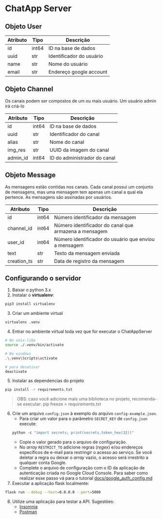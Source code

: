 # ChatApp Server

## Objeto User

| Atributo     | Tipo  | Descrição                 |
|--------------|-------|---------------------------|
| id           | int64 | ID na base de dados       |
| uuid         |  str  | Identificador do usuário  |
| name         |  str  | Nome do usuário           |
| email        |  str  | Endereço google account   |

## Objeto Channel

Os canais podem ser compostos de um ou mais usuário. Um usuário admin
irá criá-lo

| Atributo     | Tipo  | Descrição                     |
|--------------|-------|-------------------------------|
| id           | int64 | ID na base de dados           |
| uuid         |  str  | Identificador do canal        |
| alias        |  str  | Nome do canal                 |
| img_res      |  str  | UUID da imagem do canal       |
| admin_id     | int64 | ID do administrador do canal  |

## Objeto Message

As mensagens estão contidas nos canais. Cada canal possui um conjunto
de mensagens, mas uma mensagem tem apenas um canal a qual ela pertence.
As mensagens são assinadas por usuários.

| Atributo     | Tipo  | Descrição                                             |
|--------------|-------|-------------------------------------------------------|
| id           | int64 | Número identificador da mensagem                      |
| channel_id   | int64 | Número identificador do canal que armazena a mensagem |
| user_id      | int64 | Número identificador do usuário que enviou a mensagem |
| text         | str   | Texto da mensagem enviada                             |
| creation_ts  | str   | Data de registro da mensagem                          |

## Configurando o servidor

1) Baixar o python 3.x
2) Instalar o **virtualenv**:
```bash
pip3 install virtualenv
```
3) Criar um ambiente virtual
```bash
virtualenv .venv
```
4) Entrar no ambiente virtual toda vez que for executar o ChatAppServer
```bash
# No unix-like
source ./.venv/bin/activate

# No windows
.\.venv\Scripts\activate

# para desativar
deactivate
```
5) Instalar as dependencias do projeto
```bash
pip install -r requirements.txt
```
> OBS: caso você adicione mais uma biblioteca no projeto, recomenda-se executar: pip freeze > requirements.txt
6) Crie um arquivo `config.json` à exemplo do arquivo `config-example.json`.
    * Para criar um valor para o parâmetro `SECRET_KEY` de `config.json` execute:
    ```python
    python -c "import secrets; print(secrets.token_hex(32))"
    ```
    * Copie o valor gerado para o arquivo de configuração.
    * No *array* `RESTRICT_TO` adicione regras (*regex*) e/ou endereços específicos de e-mail para restringir o acesso ao serviço. Se você deletar a regra ou deixar o *array* vazio, o acesso será irrestrito a qualquer conta Google.
    * Complete o arquivo de configuração com o ID da aplicação de autenticação criada no Google Cloud Console. Para saber como realizar esse passo vá para o tutorial [docs/google_auth_config.md](docs/google_auth_config.md)
7) Executar a aplicação flask localmente:
```bash
flask run --debug --host=0.0.0.0 --port=5000
```
8) Utilize uma aplicação para testar a API. Sugestões:
    * [Insomnia](https://insomnia.rest/download)
    * [Postman](https://www.postman.com/)
